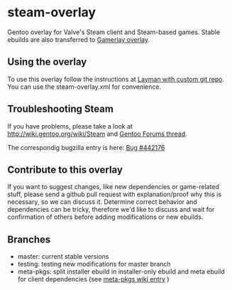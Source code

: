 steam-overlay
=============

Gentoo overlay for Valve's Steam client and Steam-based games. Stable ebuilds are also transferred to [Gamerlay overlay](http://dev.gentoo.org/~mrpouet/pub/gamerlay/main_page.xml).

Using the overlay
-----------------

To use this overlay follow the instructions at [Layman with custom git repo](http://samuelololol.blogspot.de/2010/10/layman-with-custom-git-repo-ie-github.html).
You can use the steam-overlay.xml for convenience.

Troubleshooting Steam
---------------------

If you have problems, please take a look at http://wiki.gentoo.org/wiki/Steam and [Gentoo Forums thread](https://forums.gentoo.org/viewtopic-t-930354-postdays-0-postorder-asc-start-75.html).

The correspondig bugzilla entry is here: [Bug #442176](https://bugs.gentoo.org/show_bug.cgi?id=442176)

Contribute to this overlay
--------------------------

If you want to suggest changes, like new dependencies or game-related stuff, please send a github pull request with explanation/proof why this is necessary, so we can discuss it. Determine correct behavior and dependencies can be tricky, therefore we'd like to discuss and wait for confirmation of others before adding modifications or new ebuilds.

Branches
--------

* master: current stable versions
* testing: testing new modifications for master branch
* meta-pkgs: split installer ebuild in installer-only ebuild and meta ebuild for client dependencies (see [meta-pkgs wiki entry](https://github.com/anyc/steam-overlay/wiki/Meta-pkgs-branch) )
